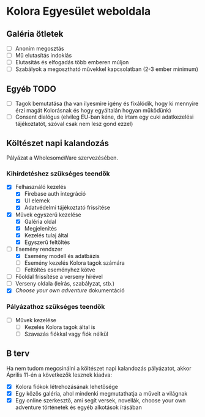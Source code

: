 # Kolora Egyesület weboldala

## Galéria ötletek

- [ ] Anoním megosztás
- [ ] Mű elutasítás indoklás
- [ ] Elutasítás és elfogadás több emberen múljon
- [ ] Szabályok a megosztható művekkel kapcsolatban (2-3 ember minimum)

## Egyéb TODO

- [ ] Tagok bemutatása (ha van ilyesmire igény és fixálódik, hogy ki mennyire érzi magát Kolorásnak és hogy egyáltalán hogyan működünk)
- [ ] Consent dialógus (elvileg EU-ban kéne, de írtam egy cuki adatkezelési tájékoztatót, szóval csak nem lesz gond ezzel)

## Költészet napi kalandozás

Pályázat a WholesomeWare szervezésében.

### Kihírdetéshez szükséges teendők

- [x] Felhasználó kezelés
  - [x] Firebase auth integráció
  - [x] UI elemek
  - [x] Adatvédelmi tájékoztató frissítése
- [x] Művek egyszerű kezelése
  - [x] Galéria oldal
  - [x] Megjelenítés
  - [x] Kezelés tulaj által
  - [x] Egyszerű feltöltés
- [ ] Esemény rendszer
  - [x] Esemény modell és adatbázis
  - [ ] Esemény kezelés Kolora tagok számára
  - [ ] Feltöltés eseményhez kötve
- [ ] Főoldal frissítése a verseny hírével
- [ ] Verseny oldala (leírás, szabályzat, stb.)
- [x] *Choose your own adventure* dokumentáció

### Pályázathoz szükséges teendők

- [ ] Művek kezelése
  - [ ] Kezelés Kolora tagok által is
  - [ ] Szavazás fiókkal vagy fiók nélkül

## B terv

Ha nem tudom megcsinálni a költészet napi kalandozás pályázatot, akkor Április 11-én a következők lesznek kiadva:

- [x] Kolora fiókok létrehozásának lehetősége
- [x] Egy közös galéria, ahol mindenki megmutathatja a műveit a világnak
- [x] Egy online szerkesztő, ami segít versek, novellák, choose your own adventure történetek és egyéb alkotások írásában
